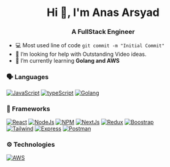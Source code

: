 
<h1 align="center">Hi 👋, I'm Anas Arsyad</h1>
<h3 align="center">A FullStack Engineer</h3>

- :computer: Most used line of code `git commit -m "Initial Commit"`
- 🤔 I’m looking for help with Outstanding Video ideas.
- 🌱 I’m currently learning **Golang and AWS**


### 🗣️ Languages
[![JavaScript](https://img.shields.io/badge/JavaScript-323330?style=for-the-badge&logo=javascript&logoColor=F7DF1E)](#)
[![typeScript](https://img.shields.io/badge/TypeScript-007ACC?style=for-the-badge&logo=typescript&logoColor=white)](#)
[![Golang](https://img.shields.io/badge/Go--lang-00ADD8?style=for-the-badge&logo=go&logoColor=blue)](#)

### 🚀 Frameworks
[![React](https://img.shields.io/badge/React-20232A?style=for-the-badge&logo=react&logoColor=61DAFB)](#)
[![NodeJs](https://img.shields.io/badge/Node.js-339933?style=for-the-badge&logo=nodedotjs&logoColor=white)](#)
[![NPM](https://img.shields.io/badge/npm-CB3837?style=for-the-badge&logo=npm&logoColor=white)](#)
[![NextJs](https://img.shields.io/badge/next.js-000000?style=for-the-badge&logo=nextdotjs&logoColor=white)](#)
[![Redux](https://img.shields.io/badge/Redux-593D88?style=for-the-badge&logo=redux&logoColor=white)](#)
[![Boostrap](https://img.shields.io/badge/Bootstrap-563D7C?style=for-the-badge&logo=bootstrap&logoColor=white)](#)\
[![Tailwind](https://img.shields.io/badge/Tailwind_CSS-38B2AC?style=for-the-badge&logo=tailwind-css&logoColor=white)](#)
[![Express](https://img.shields.io/badge/Express.js-000000?style=for-the-badge&logo=express&logoColor=white)](#)
[![Postman](https://img.shields.io/badge/Postman-FF6C37?style=for-the-badge&logo=Postman&logoColor=white)](#)

### ⚙️ Technologies
[![AWS](https://img.shields.io/badge/Amazon_AWS-232F3E?style=for-the-badge&logo=amazon-aws&logoColor=blue)](#)
